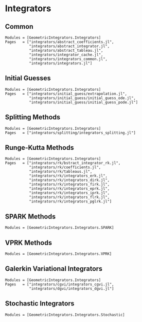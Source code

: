 
# Integrators


## Common

```@autodocs
Modules = [GeometricIntegrators.Integrators]
Pages   = ["integrators/abstract_coefficients.jl",
           "integrators/abstract_integrator.jl",
           "integrators/abstract_tableau.jl",
           "integrators/integrator_cache.jl",
           "integrators/integrators_common.jl",
           "integrators/integrators.jl"]
```

## Initial Guesses

```@autodocs
Modules = [GeometricIntegrators.Integrators]
Pages   = ["integrators/initial_guess/extrapolation.jl",
           "integrators/initial_guess/initial_guess_ode.jl",
           "integrators/initial_guess/initial_guess_pode.jl"]
```


## Splitting Methods

```@autodocs
Modules = [GeometricIntegrators.Integrators]
Pages   = ["integrators/splitting/integrators_splitting.jl"]
```


## Runge-Kutta Methods

```@autodocs
Modules = [GeometricIntegrators.Integrators]
Pages   = ["integrators/rk/bstract_integrator_rk.jl",
           "integrators/rk/coefficients.jl",
           "integrators/rk/tableaus.jl",
           "integrators/rk/integrators_erk.jl",
           "integrators/rk/integrators_dirk.jl",
           "integrators/rk/integrators_firk.jl",
           "integrators/rk/integrators_eprk.jl",
           "integrators/rk/integrators_iprk.jl",
           "integrators/rk/integrators_flrk.jl",
           "integrators/rk/integrators_pglrk.jl"]
```


## SPARK Methods

```@autodocs
Modules = [GeometricIntegrators.Integrators.SPARK]
```


## VPRK Methods

```@autodocs
Modules = [GeometricIntegrators.Integrators.VPRK]
```


## Galerkin Variational Integrators

```@autodocs
Modules = [GeometricIntegrators.Integrators]
Pages   = ["integrators/cgvi/integrators_cgvi.jl",
           "integrators/dgvi/integrators_dgvi.jl"]
```


## Stochastic Integrators

```@autodocs
Modules = [GeometricIntegrators.Integrators.Stochastic]
```

